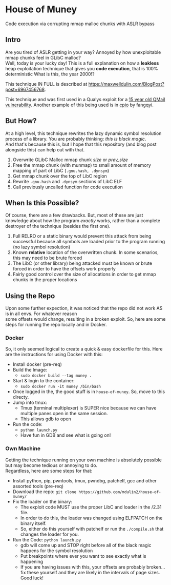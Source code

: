 # House of Muney
Code execution via corrupting mmap malloc chunks with ASLR bypass

## Intro
Are you tired of ASLR getting in your way? Annoyed by how unexploitable mmap chunks feel in GLibC malloc?   
Well, today is your lucky day! This is a full explanation on how a **leakless** heap exploitation technique that gives you **code execution**, that is 100% deterministic
What is this, the year 2000!?  
  
This technique IN FULL is described at https://maxwelldulin.com/BlogPost?post=6967456768.

This technique and was first used in a Qualys exploit for a [15 year old QMail vulnerability](https://www.qualys.com/2020/05/19/cve-2005-1513/remote-code-execution-qmail.txt). Another example of this being used is in [cpio](https://github.com/fangqyi/cpiopwn) by fangqyi.

## But How? 
At a high level, this technique rewrites the lazy dynamic symbol resolution process of a library. You are probably thinking: *this is black magic*.  
And that's because this is, but I hope that this repository (and blog post alongside this) can help out with that. 

<ol>
<li>
Overwrite GLibC Malloc mmap chunk <i>size</i> or <i>prev_size</i>
</li>
<li>Free the mmap chunk (with munmap) to small amount of memory mapping of part of LibC (<code>.gnu.hash, .dynsym</code>)</li>
<li>Get mmap chunk over the top of LibC region</li>
<li>Rewrite <code>.gnu.hash</code> and <code>.dynsym</code> sections of LibC ELF</li>
<li>Call previously uncalled function for code execution</li>
</ol>

## When Is this Possible? 
Of course, there are a few drawbacks. But, most of these are just knowledge about how the program *exactly* works, rather than a complete destroyer of the technique (besides the first one).
<ol>
<li>Full RELRO or a static binary would prevent this attack from being successful because all symbols are loaded prior to the program running (no lazy symbol resolution)</li>
<li>Known <b>relative</b> location of the overwritten chunk. In some scenarios, this may need to be brute forced</li>
<li>The LibC (or other library) being attacked must be known or brute forced in order to have the offsets work properly</li>
<li>Fairly good control over the size of allocations in order to get mmap chunks in the proper locations</li>
</ol>

## Using the Repo 
Upon some further expection, it was noticed that the repo did not work AS is in all envs. For whatever reason  
some offsets would change, resulting in a broken exploit. So, here are some steps for running the repo locally and in Docker.

### Docker
So, it only seemed logical to create a quick & easy dockerfile for this. Here are the instructions for using Docker with this: 
- Install docker (pre-req) 
- Build the Image: 
  - `sudo docker build --tag muney .`
- Start & login to the container: 
  - `sudo docker run -it muney /bin/bash`
- Once logged in the, the good stuff is in `house-of-muney`. So, move to this directy. 
- Jump into tmux: 
  - Tmux (terminal multiplexer) is SUPER nice because we can have multiple panes open in the same session. 
  - This allows gdb to open
- Run the code: 
  - `python launch.py`
  - Have fun in GDB and see what is going on!

### Own Machine 
Getting the technique running on your own machine is absolutely possible but may become tedious or annoying to do.   
Regardless, here are some steps for that: 
- Install python, pip, pwntools, tmux, pwndbg, patchelf, gcc and other assorted tools (pre-req)
- Download the repo: `git clone https://github.com/mdulin2/house-of-muney/`
- Fix the loader on the binary: 
  - The exploit code MUST use the proper LibC and loader in the /2.31 file. 
  - In order to do this, the loader was changed using ELFPATCH on the binary itself. 
  - So, either do this yourself with patchelf or run the `./compile.sh` that changes the loader for you. 
- Run the Code: `python launch.py`
  - gdb will come up and STOP right before all of the black magic happens for the symbol resolution
  - Put breakpoints where ever you want to see exactly what is happening
  - If you are having issues with this, your offsets are probably broken... fix these yourself and they are likely in the intervals of page sizes. Good luck!
